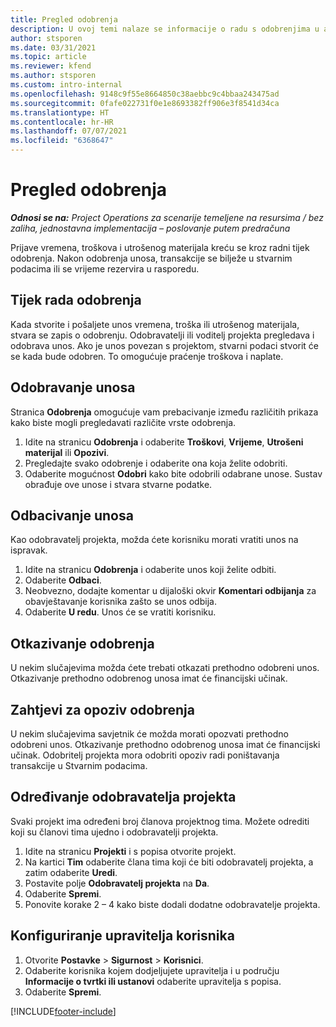 ```yaml
---
title: Pregled odobrenja
description: U ovoj temi nalaze se informacije o radu s odobrenjima u aplikaciji Project Operations.
author: stsporen
ms.date: 03/31/2021
ms.topic: article
ms.reviewer: kfend
ms.author: stsporen
ms.custom: intro-internal
ms.openlocfilehash: 9148c9f55e8664850c38aebbc9c4bbaa243475ad
ms.sourcegitcommit: 0fafe022731f0e1e8693382ff906e3f8541d34ca
ms.translationtype: HT
ms.contentlocale: hr-HR
ms.lasthandoff: 07/07/2021
ms.locfileid: "6368647"
---
```

# <a name="approvals-overview"></a>Pregled odobrenja

_**Odnosi se na:** Project Operations za scenarije temeljene na resursima / bez zaliha, jednostavna implementacija – poslovanje putem predračuna_

Prijave vremena, troškova i utrošenog materijala kreću se kroz radni tijek odobrenja. Nakon odobrenja unosa, transakcije se bilježe u stvarnim podacima ili se vrijeme rezervira u rasporedu.

## <a name="approvals-workflow"></a>Tijek rada odobrenja
Kada stvorite i pošaljete unos vremena, troška ili utrošenog materijala, stvara se zapis o odobrenju. Odobravatelji ili voditelj projekta pregledava i odobrava unos. Ako je unos povezan s projektom, stvarni podaci stvorit će se kada bude odobren. To omogućuje praćenje troškova i naplate.

## <a name="approve-an-entry"></a>Odobravanje unosa
Stranica **Odobrenja** omogućuje vam prebacivanje između različitih prikaza kako biste mogli pregledavati različite vrste odobrenja.
  
1. Idite na stranicu **Odobrenja** i odaberite **Troškovi**, **Vrijeme**, **Utrošeni materijal** ili **Opozivi**.
2. Pregledajte svako odobrenje i odaberite ona koja želite odobriti.
3. Odaberite mogućnost **Odobri** kako bite odobrili odabrane unose.
Sustav obrađuje ove unose i stvara stvarne podatke.

## <a name="reject-an-entry"></a>Odbacivanje unosa
Kao odobravatelj projekta, možda ćete korisniku morati vratiti unos na ispravak.
  
1. Idite na stranicu **Odobrenja** i odaberite unos koji želite odbiti. 
2. Odaberite **Odbaci**.
3. Neobvezno, dodajte komentar u dijaloški okvir **Komentari odbijanja** za obavještavanje korisnika zašto se unos odbija.
4. Odaberite **U redu**. Unos će se vratiti korisniku.
  
## <a name="cancel-approval"></a>Otkazivanje odobrenja
U nekim slučajevima možda ćete trebati otkazati prethodno odobreni unos. Otkazivanje prethodno odobrenog unosa imat će financijski učinak. 

## <a name="approving-recall-requests"></a>Zahtjevi za opoziv odobrenja
U nekim slučajevima savjetnik će možda morati opozvati prethodno odobreni unos. Otkazivanje prethodno odobrenog unosa imat će financijski učinak. Odobritelj projekta mora odobriti opoziv radi poništavanja transakcije u Stvarnim podacima.

## <a name="specify-project-approvers"></a>Određivanje odobravatelja projekta
Svaki projekt ima određeni broj članova projektnog tima. Možete odrediti koji su članovi tima ujedno i odobravatelji projekta.

1. Idite na stranicu **Projekti** i s popisa otvorite projekt.
2. Na kartici **Tim** odaberite člana tima koji će biti odobravatelj projekta, a zatim odaberite **Uredi**.
3. Postavite polje **Odobravatelj projekta** na **Da**.
4. Odaberite **Spremi**.
5. Ponovite korake 2 – 4 kako biste dodali dodatne odobravatelje projekta.

## <a name="configure-the-users-manager"></a>Konfiguriranje upravitelja korisnika

1. Otvorite **Postavke** > **Sigurnost** > **Korisnici**.
2. Odaberite korisnika kojem dodjeljujete upravitelja i u području **Informacije o tvrtki ili ustanovi** odaberite upravitelja s popisa. 
3. Odaberite **Spremi**.




[!INCLUDE[footer-include](../includes/footer-banner.md)]
